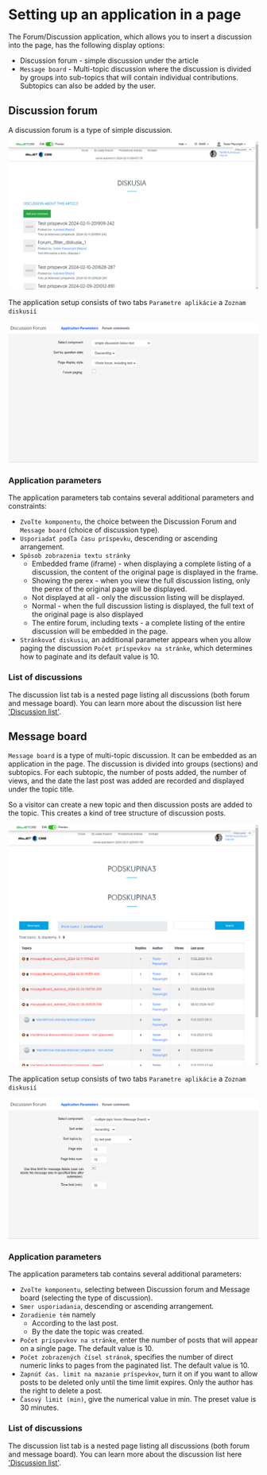 # Setting up an application in a page

The Forum/Discussion application, which allows you to insert a discussion into the page, has the following display options:
- Discussion forum - simple discussion under the article
- `Message board` - Multi-topic discussion where the discussion is divided by groups into sub-topics that will contain individual contributions. Subtopics can also be added by the user.

## Discussion forum

A discussion forum is a type of simple discussion.

![](forum-list-forum.png)

The application setup consists of two tabs `Parametre aplikácie` a `Zoznam diskusií`

![](clasic-forum.png)

### Application parameters

The application parameters tab contains several additional parameters and constraints:
- `Zvoľte komponentu`, the choice between the Discussion Forum and `Message board` (choice of discussion type).
- `Usporiadať podľa času príspevku`, descending or ascending arrangement.
- `Spôsob zobrazenia textu stránky`
	- Embedded frame (iframe) - when displaying a complete listing of a discussion, the content of the original page is displayed in the frame.
	- Showing the perex - when you view the full discussion listing, only the perex of the original page will be displayed.
	- Not displayed at all - only the discussion listing will be displayed.
	- Normal - when the full discussion listing is displayed, the full text of the original page is also displayed
	- The entire forum, including texts - a complete listing of the entire discussion will be embedded in the page.
- `Stránkovať diskusiu`, an additional parameter appears when you allow paging the discussion `Počet príspevkov na stránke`, which determines how to paginate and its default value is 10.

### List of discussions

The discussion list tab is a nested page listing all discussions (both forum and message board). You can learn more about the discussion list here ['Discussion list'](forum-list.md).

## Message board

`Message board` is a type of multi-topic discussion. It can be embedded as an application in the page. The discussion is divided into groups (sections) and subtopics. For each subtopic, the number of posts added, the number of views, and the date the last post was added are recorded and displayed under the topic title.

So a visitor can create a new topic and then discussion posts are added to the topic. This creates a kind of tree structure of discussion posts.

![](forum-list-board.png)

The application setup consists of two tabs `Parametre aplikácie` a `Zoznam diskusií`

![](message-board.png)

### Application parameters

The application parameters tab contains several additional parameters:
- `Zvoľte komponentu`, selecting between Discussion forum and Message board (selecting the type of discussion).
- `Smer usporiadania`, descending or ascending arrangement.
- `Zoradienie tém` namely
	- According to the last post.
	- By the date the topic was created.
- `Počet príspevkov na stránke`, enter the number of posts that will appear on a single page. The default value is 10.
- `Počet zobrazených čísel stránok`, specifies the number of direct numeric links to pages from the paginated list. The default value is 10.
- `Zapnúť čas. limit na mazanie príspevkov`, turn it on if you want to allow posts to be deleted only until the time limit expires. Only the author has the right to delete a post.
- `Časový limit (min)`, give the numerical value in min. The preset value is 30 minutes.

### List of discussions

The discussion list tab is a nested page listing all discussions (both forum and message board). You can learn more about the discussion list here ['Discussion list'](forum-list.md).
